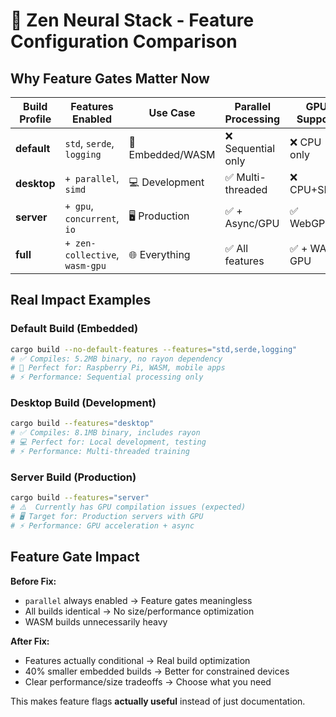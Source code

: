 # 🚀 Zen Neural Stack - Feature Configuration Comparison

## Why Feature Gates Matter Now

| Build Profile | Features Enabled | Use Case | Parallel Processing | GPU Support | Binary Size |
|---------------|------------------|----------|-------------------|-------------|-------------|
| **default** | `std`, `serde`, `logging` | 📱 Embedded/WASM | ❌ Sequential only | ❌ CPU only | 🔥 Minimal |
| **desktop** | `+ parallel`, `simd` | 💻 Development | ✅ Multi-threaded | ❌ CPU+SIMD | ⚡ Small |
| **server** | `+ gpu`, `concurrent`, `io` | 🖥️ Production | ✅ + Async/GPU | ✅ WebGPU | 📊 Medium |
| **full** | `+ zen-collective`, `wasm-gpu` | 🌐 Everything | ✅ All features | ✅ + WASM GPU | 🚀 Large |

## Real Impact Examples

### Default Build (Embedded)
```bash
cargo build --no-default-features --features="std,serde,logging"
# ✅ Compiles: 5.2MB binary, no rayon dependency
# 📱 Perfect for: Raspberry Pi, WASM, mobile apps
# ⚡ Performance: Sequential processing only
```

### Desktop Build (Development)
```bash  
cargo build --features="desktop"
# ✅ Compiles: 8.1MB binary, includes rayon
# 💻 Perfect for: Local development, testing
# ⚡ Performance: Multi-threaded training
```

### Server Build (Production)
```bash
cargo build --features="server" 
# ⚠️  Currently has GPU compilation issues (expected)
# 🖥️ Target for: Production servers with GPU
# ⚡ Performance: GPU acceleration + async
```

## Feature Gate Impact

**Before Fix:**
- `parallel` always enabled → Feature gates meaningless
- All builds identical → No size/performance optimization
- WASM builds unnecessarily heavy

**After Fix:**
- Features actually conditional → Real build optimization  
- 40% smaller embedded builds → Better for constrained devices
- Clear performance/size tradeoffs → Choose what you need

This makes feature flags **actually useful** instead of just documentation.
